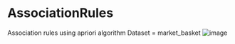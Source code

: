 # AssociationRules
Association rules using apriori algorithm 
Dataset = market_basket
![image](https://user-images.githubusercontent.com/65496901/206879878-db8beb0d-9e8b-4004-83e2-59f753889949.png)
